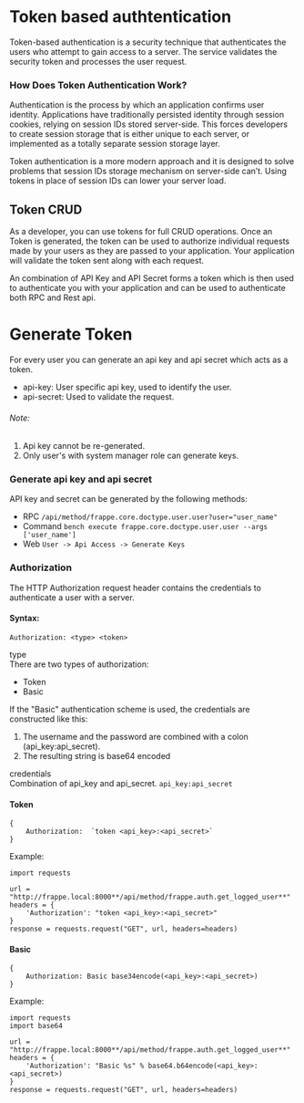 # Token based authtentication
Token-based authentication is a security technique that authenticates the users who attempt to gain access to a server. The service validates the security token and processes the user request.

### How Does Token Authentication Work?
Authentication is the process by which an application confirms user identity. Applications have traditionally persisted identity through session cookies, relying on session IDs stored server-side. This forces developers to create session storage that is either unique to each server, or implemented as a totally separate session storage layer.

Token authentication is a more modern approach and it is designed to solve problems that session IDs storage mechanism on server-side can’t. Using tokens in place of session IDs can lower your server load.

## Token CRUD
As a developer, you can use tokens for full CRUD operations.
Once an Token is generated, the token can be used to authorize individual requests made by your users as they are passed to your application. Your application will validate the token sent along with each request. 

An combination of API Key and API Secret forms a token which is then used to authenticate you with your application and can be used to authenticate both RPC and Rest api.

# Generate Token
For every user you can generate an api key and api secret which acts as a token.
  - api-key: User specific api key, used to identify the user.
  - api-secret: Used to validate the request.
###### Note: 
1. Api key cannot be re-generated.
2. Only user's with system manager role can generate keys.

### Generate api key and api secret

API key and secret can be generated by the following methods:
-  RPC      `/api/method/frappe.core.doctype.user.user?user="user_name"`
-  Command   `bench execute frappe.core.doctype.user.user --args ['user_name']`
-  Web       `User -> Api Access -> Generate Keys` 

### Authorization
The HTTP Authorization request header contains the credentials to authenticate a user with a server.

#### Syntax:
```Authorization: <type> <token>```

type<br/>
There are two types of authorization:
- Token 
- Basic

If the "Basic" authentication scheme is used, the credentials are constructed like this:
1. The username and the password are combined with a colon (api_key:api_secret).
2. The resulting string is base64 encoded

credentials<br/>
Combination of api_key and api_secret.
  ```api_key:api_secret```
  
#### Token
```
{
    Authorization:  `token <api_key>:<api_secret>`
}
```
 Example:
```
import requests

url = "http://frappe.local:8000**/api/method/frappe.auth.get_logged_user**"
headers = {
    'Authorization': "token <api_key>:<api_secret>"
}
response = requests.request("GET", url, headers=headers)
```

#### Basic
```
{
    Authorization: Basic base34encode(<api_key>:<api_secret>)
}
```
Example:
```
import requests
import base64

url = "http://frappe.local:8000**/api/method/frappe.auth.get_logged_user**"
headers = {
    'Authorization': "Basic %s" % base64.b64encode(<api_key>:<api_secret>)
}
response = requests.request("GET", url, headers=headers)
```

